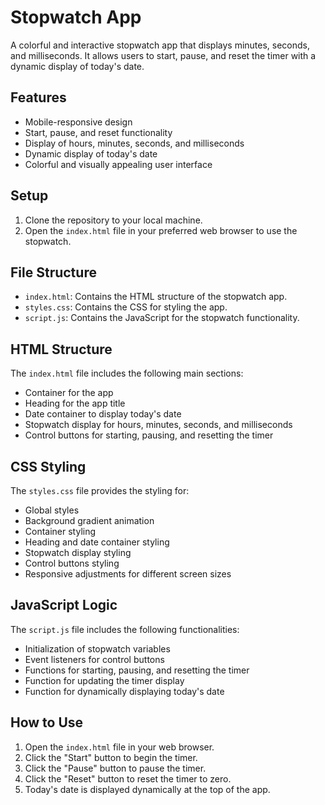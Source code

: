 # Stopwatch App

A colorful and interactive stopwatch app that displays minutes, seconds, and milliseconds. It allows users to start, pause, and reset the timer with a dynamic display of today's date.

## Features

- Mobile-responsive design
- Start, pause, and reset functionality
- Display of hours, minutes, seconds, and milliseconds
- Dynamic display of today's date
- Colorful and visually appealing user interface

## Setup

1. Clone the repository to your local machine.
2. Open the `index.html` file in your preferred web browser to use the stopwatch.

## File Structure

- `index.html`: Contains the HTML structure of the stopwatch app.
- `styles.css`: Contains the CSS for styling the app.
- `script.js`: Contains the JavaScript for the stopwatch functionality.

## HTML Structure

The `index.html` file includes the following main sections:
- Container for the app
- Heading for the app title
- Date container to display today's date
- Stopwatch display for hours, minutes, seconds, and milliseconds
- Control buttons for starting, pausing, and resetting the timer

## CSS Styling

The `styles.css` file provides the styling for:
- Global styles
- Background gradient animation
- Container styling
- Heading and date container styling
- Stopwatch display styling
- Control buttons styling
- Responsive adjustments for different screen sizes

## JavaScript Logic

The `script.js` file includes the following functionalities:
- Initialization of stopwatch variables
- Event listeners for control buttons
- Functions for starting, pausing, and resetting the timer
- Function for updating the timer display
- Function for dynamically displaying today's date

## How to Use

1. Open the `index.html` file in your web browser.
2. Click the "Start" button to begin the timer.
3. Click the "Pause" button to pause the timer.
4. Click the "Reset" button to reset the timer to zero.
5. Today's date is displayed dynamically at the top of the app.
